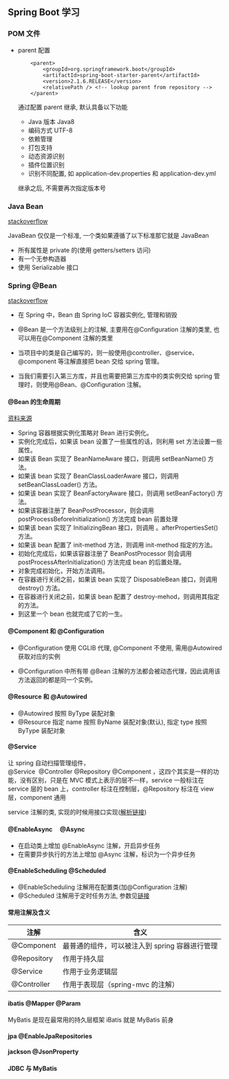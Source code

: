 ## Spring Boot 学习

### POM 文件

- parent 配置

  ```
      <parent>
          <groupId>org.springframework.boot</groupId>
          <artifactId>spring-boot-starter-parent</artifactId>
          <version>2.1.6.RELEASE</version>
          <relativePath /> <!-- lookup parent from repository -->
      </parent>
  ```

  通过配置 parent 继承, 默认具备以下功能

  - Java 版本 Java8
  - 编码方式 UTF-8
  - 依赖管理
  - 打包支持
  - 动态资源识别
  - 插件位置识别
  - 识别不同配置, 如 application-dev.properties 和 application-dev.yml

  继承之后, 不需要再次指定版本号

### Java Bean

[stackoverflow](https://stackoverflow.com/questions/3295496/what-is-a-javabean-exactly)

JavaBean 仅仅是一个标准, 一个类如果遵循了以下标准那它就是 JavaBean

- 所有属性是 private 的(使用 getters/setters 访问)
- 有一个无参构造器
- 使用 Serializable 接口

### Spring @Bean

[stackoverflow](https://stackoverflow.com/questions/17193365/what-in-the-world-are-spring-beans)

- 在 Spring 中，Bean 由 Spring IoC 容器实例化, 管理和销毁

- @Bean 是一个方法级别上的注解, 主要用在@Configuration 注解的类里, 也可以用在@Component 注解的类里

- 当项目中的类是自己编写的，则一般使用@controller、@service、@component 等注解直接把 bean 交给 spring 管理。

- 当我们需要引入第三方库，并且也需要把第三方库中的类实例交给 spring 管理时，则使用@Bean、@Configuration 注解。

#### @Bean 的生命周期

[资料来源](http://cmsblogs.com/?p=4034)

- Spring 容器根据实例化策略对 Bean 进行实例化。
- 实例化完成后，如果该 bean 设置了一些属性的话，则利用 set 方法设置一些属性。
- 如果该 Bean 实现了 BeanNameAware 接口，则调用 setBeanName() 方法。
- 如果该 bean 实现了 BeanClassLoaderAware 接口，则调用 setBeanClassLoader() 方法。
- 如果该 bean 实现了 BeanFactoryAware 接口，则调用 setBeanFactory() 方法。
- 如果该容器注册了 BeanPostProcessor，则会调用 postProcessBeforeInitialization() 方法完成 bean 前置处理
- 如果该 bean 实现了 InitializingBean 接口，则调用 。afterPropertiesSet() 方法。
- 如果该 bean 配置了 init-method 方法，则调用 init-method 指定的方法。
- 初始化完成后，如果该容器注册了 BeanPostProcessor 则会调用 postProcessAfterInitialization() 方法完成 bean 的后置处理。
- 对象完成初始化，开始方法调用。
- 在容器进行关闭之前，如果该 bean 实现了 DisposableBean 接口，则调用 destroy() 方法。
- 在容器进行关闭之前，如果该 bean 配置了 destroy-mehod，则调用其指定的方法。
- 到这里一个 bean 也就完成了它的一生。

#### @Component 和 @Configuration

- @Configuration 使用 CGLIB 代理, @Component 不使用, 需用@Autowired 获取对应的实例

- @Configuration 中所有带 @Bean 注解的方法都会被动态代理，因此调用该方法返回的都是同一个实例。

#### @Resource 和 @Autowired

- @Autowired 按照 ByType 装配对象
- @Resource 指定 name 按照 ByName 装配对象(默认), 指定 type 按照 ByType 装配对象

#### @Service

让 spring 自动扫描管理组件，@Service  @Controller @Repository @Component ，这四个其实是一样的功能，没有区别，只是在 MVC 模式上表示的层不一样，service 一般标注在 service 层的 bean 上，controller 标注在控制层，@Repository 标注在 view 层，component 通用

service 注解的类, 实现的时候用接口实现([解析链接](https://blog.csdn.net/sunsgne_AC/article/details/79269213))

#### @EnableAsync 　@Async

- 在启动类上增加 @EnableAsync 注解，开启异步任务
- 在需要异步执行的方法上增加 @Async 注解，标识为一个异步任务

#### @EnableScheduling @Scheduled

- @EnableScheduling 注解用在配置类(加@Configuration 注解)
- @Scheduled 注解用于定时任务方法, 参数见[链接](https://blog.csdn.net/u014042066/article/details/77233581)

#### 常用注解及含义

| 注解        | 含义                                           |
| ----------- | ---------------------------------------------- |
| @Component  | 最普通的组件，可以被注入到 spring 容器进行管理 |
| @Repository | 作用于持久层                                   |
| @Service    | 作用于业务逻辑层                               |
| @Controller | 作用于表现层（spring-mvc 的注解）              |

#### ibatis @Mapper @Param

MyBatis 是现在最常用的持久层框架 iBatis 就是 MyBatis 前身

#### jpa @EnableJpaRepositories

#### jackson @JsonProperty

#### JDBC 与 MyBatis
